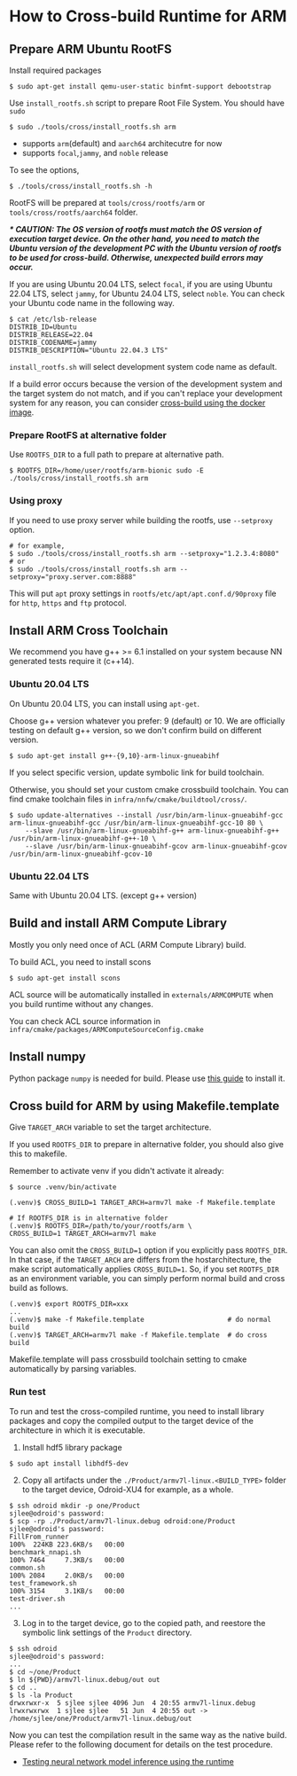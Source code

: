 # How to Cross-build Runtime for ARM

## Prepare ARM Ubuntu RootFS

Install required packages

```
$ sudo apt-get install qemu-user-static binfmt-support debootstrap
```

Use `install_rootfs.sh` script to prepare Root File System. You should have `sudo`

```
$ sudo ./tools/cross/install_rootfs.sh arm
```
- supports `arm`(default) and `aarch64` architecutre for now
- supports `focal`,`jammy`, and `noble` release

To see the options,
```
$ ./tools/cross/install_rootfs.sh -h
```

RootFS will be prepared at `tools/cross/rootfs/arm` or `tools/cross/rootfs/aarch64` folder.

***\* CAUTION: The OS version of rootfs must match the OS version of execution target device. On the other hand, you need to match the Ubuntu version of the development PC with the Ubuntu version of rootfs to be used for cross-build. Otherwise, unexpected build errors may occur.***

If you are using Ubuntu 20.04 LTS, select `focal`, if you are using Ubuntu 22.04 LTS, select `jammy`, for Ubuntu 24.04 LTS, select `noble`. You can check your Ubuntu code name in the following way.

```
$ cat /etc/lsb-release
DISTRIB_ID=Ubuntu
DISTRIB_RELEASE=22.04
DISTRIB_CODENAME=jammy
DISTRIB_DESCRIPTION="Ubuntu 22.04.3 LTS"
```

`install_rootfs.sh` will select development system code name as default.

If a build error occurs because the version of the development system and the target system do not match, and if you can't replace your development system for any reason, you can consider [cross-build using the docker image](how-to-build-runtime-using-prebuilt-docker-image.md).

### Prepare RootFS at alternative folder

Use `ROOTFS_DIR` to a full path to prepare at alternative path.

```
$ ROOTFS_DIR=/home/user/rootfs/arm-bionic sudo -E ./tools/cross/install_rootfs.sh arm
```

### Using proxy

If you need to use proxy server while building the rootfs, use `--setproxy` option.

```
# for example,
$ sudo ./tools/cross/install_rootfs.sh arm --setproxy="1.2.3.4:8080"
# or
$ sudo ./tools/cross/install_rootfs.sh arm --setproxy="proxy.server.com:8888"
```

This will put `apt` proxy settings in `rootfs/etc/apt/apt.conf.d/90proxy` file
for `http`, `https` and `ftp` protocol.

## Install ARM Cross Toolchain

We recommend you have g++ >= 6.1 installed on your system because NN generated tests require it (c++14).

### Ubuntu 20.04 LTS

On Ubuntu 20.04 LTS, you can install using `apt-get`.

Choose g++ version whatever you prefer: 9 (default) or 10. We are officially testing on default g++ version,
so we don't confirm build on different version.

```
$ sudo apt-get install g++-{9,10}-arm-linux-gnueabihf
```

If you select specific version, update symbolic link for build toolchain.

Otherwise, you should set your custom cmake crossbuild toolchain. You can find cmake toolchain files in `infra/nnfw/cmake/buildtool/cross/`.

```
$ sudo update-alternatives --install /usr/bin/arm-linux-gnueabihf-gcc arm-linux-gnueabihf-gcc /usr/bin/arm-linux-gnueabihf-gcc-10 80 \
    --slave /usr/bin/arm-linux-gnueabihf-g++ arm-linux-gnueabihf-g++ /usr/bin/arm-linux-gnueabihf-g++-10 \
    --slave /usr/bin/arm-linux-gnueabihf-gcov arm-linux-gnueabihf-gcov /usr/bin/arm-linux-gnueabihf-gcov-10
```

### Ubuntu 22.04 LTS

Same with Ubuntu 20.04 LTS. (except g++ version)

## Build and install ARM Compute Library

Mostly you only need once of ACL (ARM Compute Library) build.

To build ACL, you need to install scons

```
$ sudo apt-get install scons
```

ACL source will be automatically installed in `externals/ARMCOMPUTE` when you build runtime without any changes.

You can check ACL source information in `infra/cmake/packages/ARMComputeSourceConfig.cmake`

## Install numpy

Python package `numpy` is needed for build. Please use [this guide](how-to-build-runtime.md##install-python-packages) to install it.

## Cross build for ARM by using Makefile.template

Give `TARGET_ARCH` variable to set the target architecture.

If you used `ROOTFS_DIR` to prepare in alternative folder, you should also give this to makefile.

Remember to activate venv if you didn't activate it already:

```
$ source .venv/bin/activate
```

```
(.venv)$ CROSS_BUILD=1 TARGET_ARCH=armv7l make -f Makefile.template

# If ROOTFS_DIR is in alternative folder
(.venv)$ ROOTFS_DIR=/path/to/your/rootfs/arm \
CROSS_BUILD=1 TARGET_ARCH=armv7l make
```

You can also omit the `CROSS_BUILD=1` option if you explicitly pass `ROOTFS_DIR`. In that case, if
the `TARGET_ARCH` are differs from the hostarchitecture, the make script automatically applies
`CROSS_BUILD=1`. So, if you set `ROOTFS_DIR` as an environment variable, you can simply perform
normal build and cross build as follows.

```
(.venv)$ export ROOTFS_DIR=xxx
...
(.venv)$ make -f Makefile.template                     # do normal build
(.venv)$ TARGET_ARCH=armv7l make -f Makefile.template  # do cross build
```

Makefile.template will pass crossbuild toolchain setting to cmake automatically by parsing variables.

### Run test

To run and test the cross-compiled runtime, you need to install library packages and copy the compiled output to the target device of the architecture in which it is executable.

1. Install hdf5 library package

```
$ sudo apt install libhdf5-dev
```

2. Copy all artifacts under the `./Product/armv7l-linux.<BUILD_TYPE>` folder to the target device, Odroid-XU4 for example, as a whole.

```
$ ssh odroid mkdir -p one/Product
sjlee@odroid's password:
$ scp -rp ./Product/armv7l-linux.debug odroid:one/Product
sjlee@odroid's password:
FillFrom_runner                                                                                 100%  224KB 223.6KB/s   00:00
benchmark_nnapi.sh                                                                              100% 7464     7.3KB/s   00:00
common.sh                                                                                       100% 2084     2.0KB/s   00:00
test_framework.sh                                                                               100% 3154     3.1KB/s   00:00
test-driver.sh
...
```

3. Log in to the target device, go to the copied path, and reestore the symbolic link settings of the `Product` directory.

```
$ ssh odroid
sjlee@odroid's password:
...
$ cd ~/one/Product
$ ln ${PWD}/armv7l-linux.debug/out out
$ cd ..
$ ls -la Product
drwxrwxr-x  5 sjlee sjlee 4096 Jun  4 20:55 armv7l-linux.debug
lrwxrwxrwx  1 sjlee sjlee   51 Jun  4 20:55 out -> /home/sjlee/one/Product/armv7l-linux.debug/out
```

Now you can test the compilation result in the same way as the native build. Please refer to the following document for details on the test procedure.

- [Testing neural network model inference using the runtime](./how-to-build-runtime.md#run-test)
